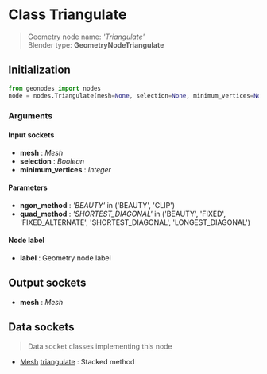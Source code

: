 
# Class Triangulate

> Geometry node name: _'Triangulate'_<br>Blender type:  **GeometryNodeTriangulate**

## Initialization


```python
from geonodes import nodes
node = nodes.Triangulate(mesh=None, selection=None, minimum_vertices=None, ngon_method='BEAUTY', quad_method='SHORTEST_DIAGONAL', label=None)
```


### Arguments


#### Input sockets



- **mesh** : _Mesh_
- **selection** : _Boolean_
- **minimum_vertices** : _Integer_



#### Parameters



- **ngon_method** : _'BEAUTY'_ in ('BEAUTY', 'CLIP')
- **quad_method** : _'SHORTEST_DIAGONAL'_ in ('BEAUTY', 'FIXED', 'FIXED_ALTERNATE', 'SHORTEST_DIAGONAL', 'LONGEST_DIAGONAL')



#### Node label



- **label** : Geometry node label



## Output sockets



- **mesh** : _Mesh_



## Data sockets

> Data socket classes implementing this node


- [Mesh](./sockets/Mesh.md) [triangulate](./sockets/Mesh.md#triangulate) : Stacked method


